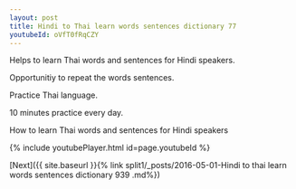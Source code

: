 ```yaml
---
layout: post
title: Hindi to Thai learn words sentences dictionary 77 
youtubeId: oVfT0fRqCZY
---
```

 
 
Helps to learn Thai words and sentences for Hindi speakers.

Opportunitiy to repeat the words sentences. 

Practice Thai language. 
 
10 minutes practice every day. 
 
How to learn Thai words and sentences for Hindi speakers 
 
{% include youtubePlayer.html id=page.youtubeId %}
 
 
[Next]({{ site.baseurl }}{% link  split1/_posts/2016-05-01-Hindi to thai learn words sentences dictionary 939 .md%})
 
